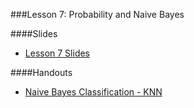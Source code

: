 ###Lesson 7: Probability and Naive Bayes

####Slides
- [ Lesson 7 Slides ](lec07.pdf)

####Handouts
- [Naive Bayes Classification - KNN](https://github.com/pburkard88/DS_BOS_07/blob/master/Notebooks/07_Naive_Bayes.ipynb)
